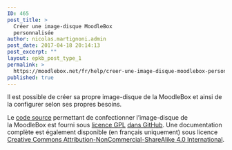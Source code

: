 ```yaml
---
ID: 465
post_title: >
  Créer une image-disque MoodleBox
  personnalisée
author: nicolas.martignoni.admin
post_date: 2017-04-18 20:14:13
post_excerpt: ""
layout: epkb_post_type_1
permalink: >
  https://moodlebox.net/fr/help/creer-une-image-disque-moodlebox-personnalisee/
published: true
---
```

Il est possible de créer sa propre image-disque de la MoodleBox et ainsi de la configurer selon ses propres besoins.

Le <a href="https://github.com/martignoni/make-moodlebox" target="_blank">code source</a> permettant de confectionner l’image-disque de la MoodleBox est fourni sous <a href="https://www.gnu.org/licenses/gpl-3.0.fr.html" target="_blank">licence GPL</a> <a href="https://github.com/martignoni/make-moodlebox" target="_blank">dans GitHub</a>. Une documentation complète est également disponible (en français uniquement) sous licence <a href="https://creativecommons.org/licenses/by-nc-sa/4.0/" target="_blank">Creative Commons Attribution-NonCommercial-ShareAlike 4.0 International</a>.